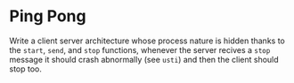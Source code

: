 # Ping Pong

Write a client server architecture whose process nature is hidden thanks to the `start`, `send`, and `stop` functions, whenever the server recives a `stop` message it should crash abnormally (see `usti`) and then the client should stop too.
